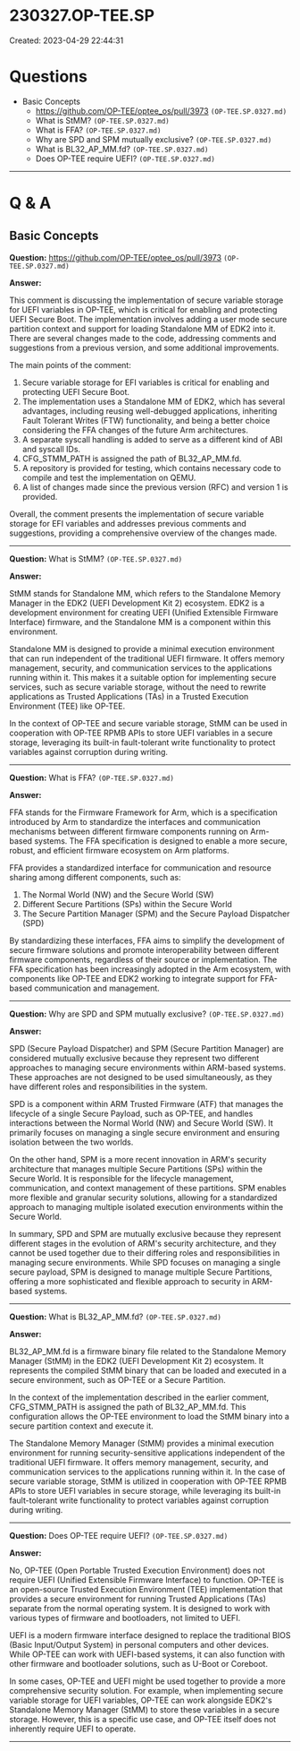 # 230327.OP-TEE.SP
Created: 2023-04-29 22:44:31
# Questions
* Basic Concepts
    * https://github.com/OP-TEE/optee_os/pull/3973 `(OP-TEE.SP.0327.md)`
    * What is StMM? `(OP-TEE.SP.0327.md)`
    * What is FFA? `(OP-TEE.SP.0327.md)`
    * Why are SPD and SPM mutually exclusive? `(OP-TEE.SP.0327.md)`
    * What is BL32_AP_MM.fd? `(OP-TEE.SP.0327.md)`
    * Does OP-TEE require UEFI? `(OP-TEE.SP.0327.md)`

---

# Q & A
## Basic Concepts
**Question:** https://github.com/OP-TEE/optee_os/pull/3973 `(OP-TEE.SP.0327.md)`

**Answer:**

This comment is discussing the implementation of secure variable storage for UEFI variables in OP-TEE, which is critical for enabling and protecting UEFI Secure Boot. The implementation involves adding a user mode secure partition context and support for loading Standalone MM of EDK2 into it. There are several changes made to the code, addressing comments and suggestions from a previous version, and some additional improvements.

The main points of the comment:

1. Secure variable storage for EFI variables is critical for enabling and protecting UEFI Secure Boot.
2. The implementation uses a Standalone MM of EDK2, which has several advantages, including reusing well-debugged applications, inheriting Fault Tolerant Writes (FTW) functionality, and being a better choice considering the FFA changes of the future Arm architectures.
3. A separate syscall handling is added to serve as a different kind of ABI and syscall IDs.
4. CFG_STMM_PATH is assigned the path of BL32_AP_MM.fd.
5. A repository is provided for testing, which contains necessary code to compile and test the implementation on QEMU.
6. A list of changes made since the previous version (RFC) and version 1 is provided.

Overall, the comment presents the implementation of secure variable storage for EFI variables and addresses previous comments and suggestions, providing a comprehensive overview of the changes made.

---

**Question:** What is StMM? `(OP-TEE.SP.0327.md)`

**Answer:**

StMM stands for Standalone MM, which refers to the Standalone Memory Manager in the EDK2 (UEFI Development Kit 2) ecosystem. EDK2 is a development environment for creating UEFI (Unified Extensible Firmware Interface) firmware, and the Standalone MM is a component within this environment.

Standalone MM is designed to provide a minimal execution environment that can run independent of the traditional UEFI firmware. It offers memory management, security, and communication services to the applications running within it. This makes it a suitable option for implementing secure services, such as secure variable storage, without the need to rewrite applications as Trusted Applications (TAs) in a Trusted Execution Environment (TEE) like OP-TEE.

In the context of OP-TEE and secure variable storage, StMM can be used in cooperation with OP-TEE RPMB APIs to store UEFI variables in a secure storage, leveraging its built-in fault-tolerant write functionality to protect variables against corruption during writing.

---

**Question:** What is FFA? `(OP-TEE.SP.0327.md)`

**Answer:**

FFA stands for the Firmware Framework for Arm, which is a specification introduced by Arm to standardize the interfaces and communication mechanisms between different firmware components running on Arm-based systems. The FFA specification is designed to enable a more secure, robust, and efficient firmware ecosystem on Arm platforms.

FFA provides a standardized interface for communication and resource sharing among different components, such as:

1. The Normal World (NW) and the Secure World (SW)
2. Different Secure Partitions (SPs) within the Secure World
3. The Secure Partition Manager (SPM) and the Secure Payload Dispatcher (SPD)

By standardizing these interfaces, FFA aims to simplify the development of secure firmware solutions and promote interoperability between different firmware components, regardless of their source or implementation. The FFA specification has been increasingly adopted in the Arm ecosystem, with components like OP-TEE and EDK2 working to integrate support for FFA-based communication and management.

---

**Question:** Why are SPD and SPM mutually exclusive? `(OP-TEE.SP.0327.md)`

**Answer:**

SPD (Secure Payload Dispatcher) and SPM (Secure Partition Manager) are considered mutually exclusive because they represent two different approaches to managing secure environments within ARM-based systems. These approaches are not designed to be used simultaneously, as they have different roles and responsibilities in the system.

SPD is a component within ARM Trusted Firmware (ATF) that manages the lifecycle of a single Secure Payload, such as OP-TEE, and handles interactions between the Normal World (NW) and Secure World (SW). It primarily focuses on managing a single secure environment and ensuring isolation between the two worlds.

On the other hand, SPM is a more recent innovation in ARM's security architecture that manages multiple Secure Partitions (SPs) within the Secure World. It is responsible for the lifecycle management, communication, and context management of these partitions. SPM enables more flexible and granular security solutions, allowing for a standardized approach to managing multiple isolated execution environments within the Secure World.

In summary, SPD and SPM are mutually exclusive because they represent different stages in the evolution of ARM's security architecture, and they cannot be used together due to their differing roles and responsibilities in managing secure environments. While SPD focuses on managing a single secure payload, SPM is designed to manage multiple Secure Partitions, offering a more sophisticated and flexible approach to security in ARM-based systems.

---

**Question:** What is BL32_AP_MM.fd? `(OP-TEE.SP.0327.md)`

**Answer:**

BL32_AP_MM.fd is a firmware binary file related to the Standalone Memory Manager (StMM) in the EDK2 (UEFI Development Kit 2) ecosystem. It represents the compiled StMM binary that can be loaded and executed in a secure environment, such as OP-TEE or a Secure Partition.

In the context of the implementation described in the earlier comment, CFG_STMM_PATH is assigned the path of BL32_AP_MM.fd. This configuration allows the OP-TEE environment to load the StMM binary into a secure partition context and execute it.

The Standalone Memory Manager (StMM) provides a minimal execution environment for running security-sensitive applications independent of the traditional UEFI firmware. It offers memory management, security, and communication services to the applications running within it. In the case of secure variable storage, StMM is utilized in cooperation with OP-TEE RPMB APIs to store UEFI variables in secure storage, while leveraging its built-in fault-tolerant write functionality to protect variables against corruption during writing.

---

**Question:** Does OP-TEE require UEFI? `(OP-TEE.SP.0327.md)`

**Answer:**

No, OP-TEE (Open Portable Trusted Execution Environment) does not require UEFI (Unified Extensible Firmware Interface) to function. OP-TEE is an open-source Trusted Execution Environment (TEE) implementation that provides a secure environment for running Trusted Applications (TAs) separate from the normal operating system. It is designed to work with various types of firmware and bootloaders, not limited to UEFI.

UEFI is a modern firmware interface designed to replace the traditional BIOS (Basic Input/Output System) in personal computers and other devices. While OP-TEE can work with UEFI-based systems, it can also function with other firmware and bootloader solutions, such as U-Boot or Coreboot.

In some cases, OP-TEE and UEFI might be used together to provide a more comprehensive security solution. For example, when implementing secure variable storage for UEFI variables, OP-TEE can work alongside EDK2's Standalone Memory Manager (StMM) to store these variables in a secure storage. However, this is a specific use case, and OP-TEE itself does not inherently require UEFI to operate.

---

